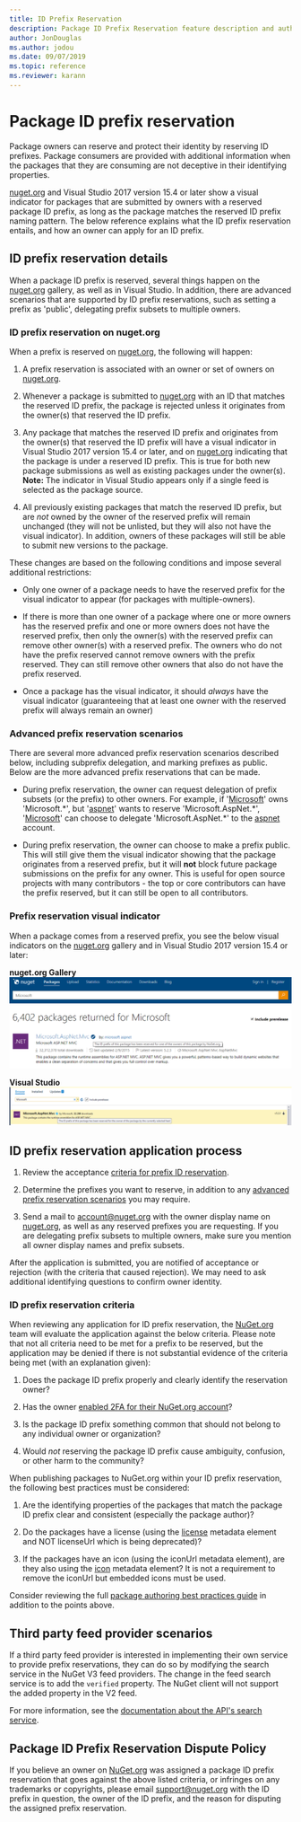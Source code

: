 ```yaml
---
title: ID Prefix Reservation
description: Package ID Prefix Reservation feature description and author guide.
author: JonDouglas
ms.author: jodou
ms.date: 09/07/2019
ms.topic: reference
ms.reviewer: karann
---
```


# Package ID prefix reservation

Package owners can reserve and protect their identity by reserving ID prefixes. Package consumers are provided with additional information when the packages that they are consuming are not deceptive in their identifying properties. 

[nuget.org](https://www.nuget.org/) and Visual Studio 2017 version 15.4 or later show a visual indicator for packages that are submitted by owners with a reserved package ID prefix, as long as the package matches the reserved ID prefix naming pattern. The below reference explains what the ID prefix reservation entails, and how an owner can apply for an ID prefix.

## ID prefix reservation details

When a package ID prefix is reserved, several things happen on the [nuget.org](https://www.nuget.org/) gallery, as well as in Visual Studio. In addition, there are advanced scenarios that are supported by ID prefix reservations, such as setting a prefix as 'public', delegating prefix subsets to multiple owners.

### ID prefix reservation on nuget.org

When a prefix is reserved on [nuget.org](https://www.nuget.org/), the following will happen:

1. A prefix reservation is associated with an owner or set of owners on [nuget.org](https://www.nuget.org/).

1. Whenever a package is submitted to [nuget.org](https://www.nuget.org/) with an ID that matches the reserved ID prefix, the package is rejected unless it originates from the owner(s) that reserved the ID prefix.

1. Any package that matches the reserved ID prefix and originates from the owner(s) that reserved the ID prefix will have a visual indicator in Visual Studio 2017 version 15.4 or later, and on [nuget.org](https://www.nuget.org/) indicating that the package is under a reserved ID prefix. This is true for both new package submissions as well as existing packages under the owner(s). **Note:** The indicator in Visual Studio appears only if a single feed is selected as the package source.

1. All previously existing packages that match the reserved ID prefix, but are *not* owned by the owner of the reserved prefix will remain unchanged (they will not be unlisted, but they will also not have the visual indicator). In addition, owners of these packages will still be able to submit new versions to the package.

These changes are based on the following conditions and impose several additional restrictions:

- Only one owner of a package needs to have the reserved prefix for the visual indicator to appear (for packages with multiple-owners).

- If there is more than one owner of a package where one or more owners has the reserved prefix and one or more owners does not have the reserved prefix, then only the owner(s) with the reserved prefix can remove other owner(s) with a reserved prefix. The owners who do not have the prefix reserved cannot remove owners with the prefix reserved. They can still remove other owners that also do not have the prefix reserved.

- Once a package has the visual indicator, it should *always* have the visual indicator (guaranteeing that at least one owner with the reserved prefix will always remain an owner)

### Advanced prefix reservation scenarios

There are several more advanced prefix reservation scenarios described below, including subprefix delegation, and marking prefixes as public. Below are the more advanced prefix reservations that can be made. 

- During prefix reservation, the owner can request delegation of prefix subsets (or the prefix) to other owners. For example, if '[Microsoft](https://www.nuget.org/profiles/microsoft)' owns 'Microsoft.\*', but '[aspnet](https://www.nuget.org/profiles/aspnet)' wants to reserve 'Microsoft.AspNet.\*', '[Microsoft](https://www.nuget.org/profiles/microsoft)' can choose to delegate 'Microsoft.AspNet.\*' to the [aspnet](https://www.nuget.org/profiles/aspnet) account.

- During prefix reservation, the owner can choose to make a prefix public. This will still give them the visual indicator showing that the package originates from a reserved prefix, but it will **not** block future package submissions on the prefix for any owner. This is useful for open source projects with many contributors - the top or core contributors can have the prefix reserved, but it can still be open to all contributors. 

### Prefix reservation visual indicator

When a package comes from a reserved prefix, you see the below visual indicators on the [nuget.org](https://www.nuget.org/) gallery and in Visual Studio 2017 version 15.4 or later:

**nuget.org Gallery**
![nuget.org Gallery](media/nuget-gallery-reserved-prefix.png)

**Visual Studio**
![Visual Studio](media/visual-studio-reserved-prefix.png)

## ID prefix reservation application process

1. Review the acceptance [criteria for prefix ID reservation](#id-prefix-reservation-criteria).

2. Determine the prefixes you want to reserve, in addition to any [advanced prefix reservation scenarios](#advanced-prefix-reservation-scenarios) you may require.

3. Send a mail to [account@nuget.org](mailto:account@nuget.org) with the owner display name on [nuget.org](https://www.nuget.org/), as well as any reserved prefixes you are requesting. If you are delegating prefix subsets to multiple owners, make sure you mention all owner display names and prefix subsets.

After the application is submitted, you are notified of acceptance or rejection (with the criteria that caused rejection). We may need to ask additional identifying questions to confirm owner identity.

### ID prefix reservation criteria

When reviewing any application for ID prefix reservation, the [NuGet.org](https://www.nuget.org) team will evaluate the application against the below criteria. Please note that not all criteria need to be met for a prefix to be reserved, but the application may be denied if there is not substantial evidence of the criteria being met (with an explanation given):

1. Does the package ID prefix properly and clearly identify the reservation owner?

1. Has the owner [enabled 2FA for their NuGet.org account](individual-accounts.md#enable-two-factor-authentication-2fa)?

1. Is the package ID prefix something common that should not belong to any individual owner or organization?

1. Would *not* reserving the package ID prefix cause ambiguity, confusion, or other harm to the community?

When publishing packages to NuGet.org within your ID prefix reservation, the following best practices must be considered:

1. Are the identifying properties of the packages that match the package ID prefix clear and consistent (especially the package author)?

1. Do the packages have a license (using the [license](../reference/nuspec.md#license) metadata element and NOT licenseUrl which is being deprecated)?

1. If the packages have an icon (using the iconUrl metadata element), are they also using the [icon](../reference/nuspec.md#icon) metadata element? It is not a requirement to remove the iconUrl but embedded icons must be used.
 
Consider reviewing the full [package authoring best practices guide](../create-packages/package-authoring-best-practices.md) in addition to the points above.

## Third party feed provider scenarios

If a third party feed provider is interested in implementing their own service to provide prefix reservations, they can do so by modifying the search service in the NuGet V3 feed providers. The change in the feed search service is to add the `verified` property. The NuGet client will not support the added property in the V2 feed.

For more information, see the [documentation about the API's search service](../api/search-query-service-resource.md).

## Package ID Prefix Reservation Dispute Policy
If you believe an owner on [NuGet.org](https://www.nuget.org) was assigned a package ID prefix reservation that goes against the above listed criteria, or infringes on any trademarks or copyrights, please email [support@nuget.org](mailto:support@nuget.org) with the ID prefix in question, the owner of the ID prefix, and the reason for disputing the assigned prefix reservation.

